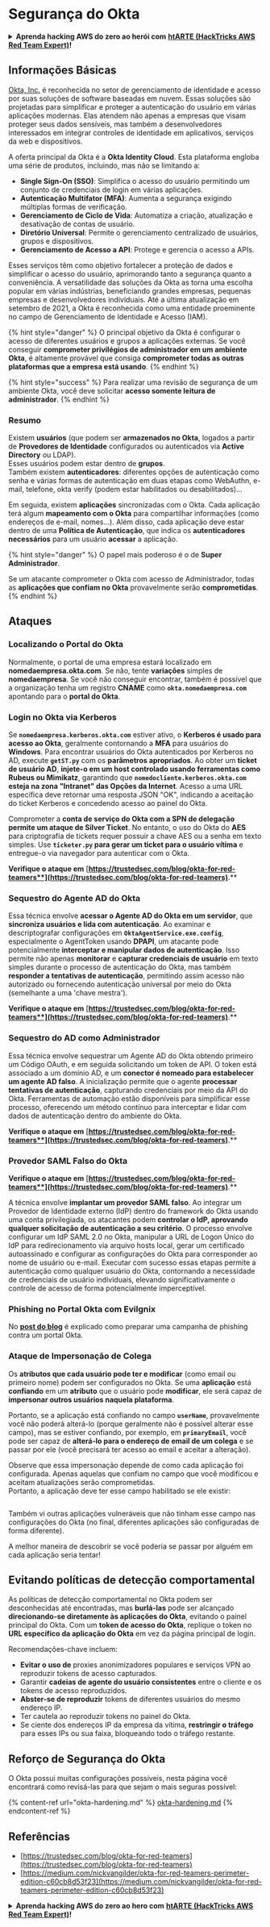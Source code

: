 # Segurança do Okta

<details>

<summary><strong>Aprenda hacking AWS do zero ao herói com</strong> <a href="https://training.hacktricks.xyz/courses/arte"><strong>htARTE (HackTricks AWS Red Team Expert)</strong></a><strong>!</strong></summary>

Outras formas de apoiar o HackTricks:

* Se você quiser ver sua **empresa anunciada no HackTricks** ou **baixar o HackTricks em PDF** Confira os [**PLANOS DE ASSINATURA**](https://github.com/sponsors/carlospolop)!
* Adquira o [**swag oficial PEASS & HackTricks**](https://peass.creator-spring.com)
* Descubra [**A Família PEASS**](https://opensea.io/collection/the-peass-family), nossa coleção exclusiva de [**NFTs**](https://opensea.io/collection/the-peass-family)
* **Junte-se ao** 💬 [**grupo do Discord**](https://discord.gg/hRep4RUj7f) ou ao [**grupo do telegram**](https://t.me/peass) ou **siga-nos** no **Twitter** 🐦 [**@hacktricks\_live**](https://twitter.com/hacktricks\_live)**.**
* **Compartilhe seus truques de hacking enviando PRs para** [**HackTricks**](https://github.com/carlospolop/hacktricks) e [**HackTricks Cloud**](https://github.com/carlospolop/hacktricks-cloud) github repos.

</details>

## Informações Básicas

[Okta, Inc.](https://www.okta.com/) é reconhecida no setor de gerenciamento de identidade e acesso por suas soluções de software baseadas em nuvem. Essas soluções são projetadas para simplificar e proteger a autenticação do usuário em várias aplicações modernas. Elas atendem não apenas a empresas que visam proteger seus dados sensíveis, mas também a desenvolvedores interessados em integrar controles de identidade em aplicativos, serviços da web e dispositivos.

A oferta principal da Okta é a **Okta Identity Cloud**. Esta plataforma engloba uma série de produtos, incluindo, mas não se limitando a:

* **Single Sign-On (SSO)**: Simplifica o acesso do usuário permitindo um conjunto de credenciais de login em várias aplicações.
* **Autenticação Multifator (MFA)**: Aumenta a segurança exigindo múltiplas formas de verificação.
* **Gerenciamento de Ciclo de Vida**: Automatiza a criação, atualização e desativação de contas de usuário.
* **Diretório Universal**: Permite o gerenciamento centralizado de usuários, grupos e dispositivos.
* **Gerenciamento de Acesso a API**: Protege e gerencia o acesso a APIs.

Esses serviços têm como objetivo fortalecer a proteção de dados e simplificar o acesso do usuário, aprimorando tanto a segurança quanto a conveniência. A versatilidade das soluções da Okta as torna uma escolha popular em várias indústrias, beneficiando grandes empresas, pequenas empresas e desenvolvedores individuais. Até a última atualização em setembro de 2021, a Okta é reconhecida como uma entidade proeminente no campo de Gerenciamento de Identidade e Acesso (IAM).

{% hint style="danger" %}
O principal objetivo da Okta é configurar o acesso de diferentes usuários e grupos a aplicações externas. Se você conseguir **comprometer privilégios de administrador em um ambiente Okta**, é altamente provável que consiga **comprometer todas as outras plataformas que a empresa está usando**.
{% endhint %}

{% hint style="success" %}
Para realizar uma revisão de segurança de um ambiente Okta, você deve solicitar **acesso somente leitura de administrador**.
{% endhint %}

### Resumo

Existem **usuários** (que podem ser **armazenados no Okta**, logados a partir de **Provedores de Identidade** configurados ou autenticados via **Active Directory** ou LDAP).\
Esses usuários podem estar dentro de **grupos**.\
Também existem **autenticadores**: diferentes opções de autenticação como senha e várias formas de autenticação em duas etapas como WebAuthn, e-mail, telefone, okta verify (podem estar habilitados ou desabilitados)...

Em seguida, existem **aplicações** sincronizadas com o Okta. Cada aplicação terá algum **mapeamento com o Okta** para compartilhar informações (como endereços de e-mail, nomes...). Além disso, cada aplicação deve estar dentro de uma **Política de Autenticação**, que indica os **autenticadores necessários** para um usuário **acessar** a aplicação.

{% hint style="danger" %}
O papel mais poderoso é o de **Super Administrador**.

Se um atacante comprometer o Okta com acesso de Administrador, todas as **aplicações que confiam no Okta** provavelmente serão **comprometidas**.
{% endhint %}

## Ataques

### Localizando o Portal do Okta

Normalmente, o portal de uma empresa estará localizado em **nomedaempresa.okta.com**. Se não, tente **variações** simples de **nomedaempresa**. Se você não conseguir encontrar, também é possível que a organização tenha um registro **CNAME** como **`okta.nomedaempresa.com`** apontando para o **portal do Okta**.

### Login no Okta via Kerberos

Se **`nomedaempresa.kerberos.okta.com`** estiver ativo, o **Kerberos é usado para acesso ao Okta**, geralmente contornando a **MFA** para usuários do **Windows**. Para encontrar usuários do Okta autenticados por Kerberos no AD, execute **`getST.py`** com os **parâmetros apropriados**. Ao obter um **ticket de usuário AD**, **injete-o em um host controlado usando ferramentas como Rubeus ou Mimikatz**, garantindo que **`nomedocliente.kerberos.okta.com` esteja na zona "Intranet" das Opções da Internet**. Acesso a uma URL específica deve retornar uma resposta JSON "OK", indicando a aceitação do ticket Kerberos e concedendo acesso ao painel do Okta.

Comprometer a **conta de serviço do Okta com a SPN de delegação permite um ataque de Silver Ticket**. No entanto, o uso do Okta do **AES** para criptografia de tickets requer possuir a chave AES ou a senha em texto simples. Use **`ticketer.py` para gerar um ticket para o usuário vítima** e entregue-o via navegador para autenticar com o Okta.

**Verifique o ataque em** [**https://trustedsec.com/blog/okta-for-red-teamers**](https://trustedsec.com/blog/okta-for-red-teamers)**.**

### Sequestro do Agente AD do Okta

Essa técnica envolve **acessar o Agente AD do Okta em um servidor**, que **sincroniza usuários e lida com autenticação**. Ao examinar e descriptografar configurações em **`OktaAgentService.exe.config`**, especialmente o AgentToken usando **DPAPI**, um atacante pode potencialmente **interceptar e manipular dados de autenticação**. Isso permite não apenas **monitorar** e **capturar credenciais de usuário** em texto simples durante o processo de autenticação do Okta, mas também **responder a tentativas de autenticação**, permitindo assim acesso não autorizado ou fornecendo autenticação universal por meio do Okta (semelhante a uma 'chave mestra').

**Verifique o ataque em** [**https://trustedsec.com/blog/okta-for-red-teamers**](https://trustedsec.com/blog/okta-for-red-teamers)**.**

### Sequestro do AD como Administrador

Essa técnica envolve sequestrar um Agente AD do Okta obtendo primeiro um Código OAuth, e em seguida solicitando um token de API. O token está associado a um domínio AD, e um **conector é nomeado para estabelecer um agente AD falso**. A inicialização permite que o agente **processar tentativas de autenticação**, capturando credenciais por meio da API do Okta. Ferramentas de automação estão disponíveis para simplificar esse processo, oferecendo um método contínuo para interceptar e lidar com dados de autenticação dentro do ambiente do Okta.

**Verifique o ataque em** [**https://trustedsec.com/blog/okta-for-red-teamers**](https://trustedsec.com/blog/okta-for-red-teamers)**.**

### Provedor SAML Falso do Okta

**Verifique o ataque em** [**https://trustedsec.com/blog/okta-for-red-teamers**](https://trustedsec.com/blog/okta-for-red-teamers)**.**

A técnica envolve **implantar um provedor SAML falso**. Ao integrar um Provedor de Identidade externo (IdP) dentro do framework do Okta usando uma conta privilegiada, os atacantes podem **controlar o IdP, aprovando qualquer solicitação de autenticação a seu critério**. O processo envolve configurar um IdP SAML 2.0 no Okta, manipular a URL de Logon Único do IdP para redirecionamento via arquivo hosts local, gerar um certificado autoassinado e configurar as configurações do Okta para corresponder ao nome de usuário ou e-mail. Executar com sucesso essas etapas permite a autenticação como qualquer usuário do Okta, contornando a necessidade de credenciais de usuário individuais, elevando significativamente o controle de acesso de forma potencialmente imperceptível.
### Phishing no Portal Okta com Evilgnix

No [**post do blog**](https://medium.com/nickvangilder/okta-for-red-teamers-perimeter-edition-c60cb8d53f23) é explicado como preparar uma campanha de phishing contra um portal Okta.

### Ataque de Impersonação de Colega

Os **atributos que cada usuário pode ter e modificar** (como email ou primeiro nome) podem ser configurados no Okta. Se uma **aplicação** está **confiando** em um **atributo** que o usuário pode **modificar**, ele será capaz de **impersonar outros usuários naquela plataforma**.

Portanto, se a aplicação está confiando no campo **`userName`**, provavelmente você não poderá alterá-lo (porque geralmente não é possível alterar esse campo), mas se estiver confiando, por exemplo, em **`primaryEmail`**, você pode ser capaz de **alterá-lo para o endereço de email de um colega** e se passar por ele (você precisará ter acesso ao email e aceitar a alteração).

Observe que essa impersonação depende de como cada aplicação foi configurada. Apenas aquelas que confiam no campo que você modificou e aceitam atualizações serão comprometidas.\
Portanto, a aplicação deve ter esse campo habilitado se ele existir:

<figure><img src="../../.gitbook/assets/image (175).png" alt=""><figcaption></figcaption></figure>

Também vi outras aplicações vulneráveis que não tinham esse campo nas configurações do Okta (no final, diferentes aplicações são configuradas de forma diferente).

A melhor maneira de descobrir se você poderia se passar por alguém em cada aplicação seria tentar!

## Evitando políticas de detecção comportamental <a href="#id-9fde" id="id-9fde"></a>

As políticas de detecção comportamental no Okta podem ser desconhecidas até encontradas, mas **burlá-las** pode ser alcançado **direcionando-se diretamente às aplicações do Okta**, evitando o painel principal do Okta. Com um **token de acesso do Okta**, replique o token no **URL específico da aplicação do Okta** em vez da página principal de login.

Recomendações-chave incluem:

* **Evitar o uso de** proxies anonimizadores populares e serviços VPN ao reproduzir tokens de acesso capturados.
* Garantir **cadeias de agente do usuário consistentes** entre o cliente e os tokens de acesso reproduzidos.
* **Abster-se de reproduzir** tokens de diferentes usuários do mesmo endereço IP.
* Ter cautela ao reproduzir tokens no painel do Okta.
* Se ciente dos endereços IP da empresa da vítima, **restringir o tráfego** para esses IPs ou sua faixa, bloqueando todo o tráfego restante.

## Reforço de Segurança do Okta

O Okta possui muitas configurações possíveis, nesta página você encontrará como revisá-las para que sejam o mais seguras possível:

{% content-ref url="okta-hardening.md" %}
[okta-hardening.md](okta-hardening.md)
{% endcontent-ref %}

## Referências

* [https://trustedsec.com/blog/okta-for-red-teamers](https://trustedsec.com/blog/okta-for-red-teamers)
* [https://medium.com/nickvangilder/okta-for-red-teamers-perimeter-edition-c60cb8d53f23](https://medium.com/nickvangilder/okta-for-red-teamers-perimeter-edition-c60cb8d53f23)

<details>

<summary><strong>Aprenda hacking AWS do zero ao hero com</strong> <a href="https://training.hacktricks.xyz/courses/arte"><strong>htARTE (HackTricks AWS Red Team Expert)</strong></a><strong>!</strong></summary>

Outras maneiras de apoiar o HackTricks:

* Se você deseja ver sua **empresa anunciada no HackTricks** ou **baixar o HackTricks em PDF** Confira os [**PLANOS DE ASSINATURA**](https://github.com/sponsors/carlospolop)!
* Obtenha o [**swag oficial PEASS & HackTricks**](https://peass.creator-spring.com)
* Descubra [**A Família PEASS**](https://opensea.io/collection/the-peass-family), nossa coleção exclusiva de [**NFTs**](https://opensea.io/collection/the-peass-family)
* **Junte-se ao** 💬 [**grupo Discord**](https://discord.gg/hRep4RUj7f) ou ao [**grupo telegram**](https://t.me/peass) ou **siga-nos** no **Twitter** 🐦 [**@hacktricks\_live**](https://twitter.com/hacktricks\_live)**.**
* **Compartilhe seus truques de hacking enviando PRs para o** [**HackTricks**](https://github.com/carlospolop/hacktricks) e [**HackTricks Cloud**](https://github.com/carlospolop/hacktricks-cloud) github repos.

</details>
